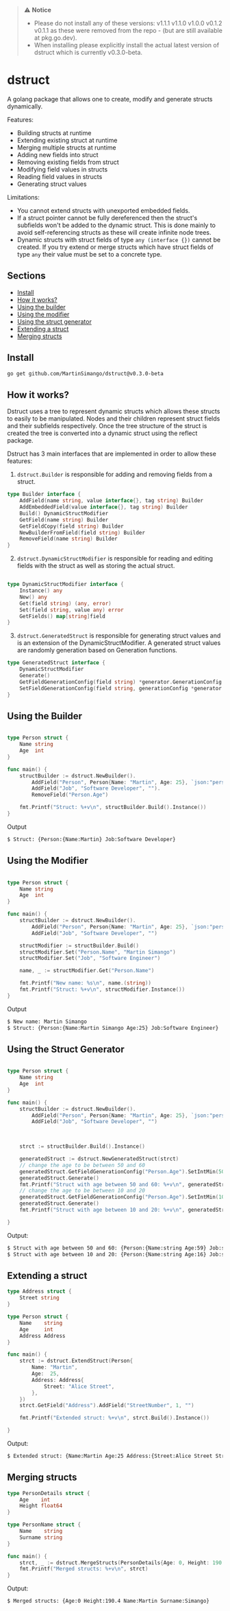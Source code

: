 > :warning: **Notice**
> * Please do not install any of these versions: v1.1.1 v1.1.0 v1.0.0 v0.1.2 v0.1.1 as these were removed from the repo - (but are still available at pkg.go.dev).
> * When installing please explicitly install the actual latest version of dstruct which is currently v0.3.0-beta.


# dstruct
A golang package that allows one to create, modify and generate structs dynamically. 

Features:
* Building structs at runtime
* Extending existing struct at runtime
* Merging multiple structs at runtime
* Adding new fields into struct
* Removing existing fields from struct
* Modifying field values in structs
* Reading field values in structs
* Generating struct values


Limitations:
* You cannot extend structs with unexported embedded fields.
* If a struct pointer cannot be fully dereferenced then the struct's subfields won't be added to the dynamic struct. This is done mainly to avoid self-referencing structs as these will create infinite node trees.
* Dynamic structs with struct fields of type `any (interface {})` cannot be created. If you try
extend or merge structs which have struct fields of type `any` their value must be set to a concrete type. 


## Sections
* [Install](https://github.com/MartinSimango/dstruct#install)
* [How it works?](https://github.com/MartinSimango/dstruct#how-it-works)
* [Using the builder](https://github.com/MartinSimango/dstruct#using-the-builder)
* [Using the modifier](https://github.com/MartinSimango/dstruct#using-the-modifier)
* [Using the struct generator](https://github.com/MartinSimango/dstruct#using-a-struct-generator)
* [Extending a struct](https://github.com/MartinSimango/dstruct#extending-a-struct)
* [Merging structs](https://github.com/MartinSimango/dstruct#merging-structs)




## Install

```sh
go get github.com/MartinSimango/dstruct@v0.3.0-beta
```

## How it works?

Dstruct uses a tree to represent dynamic structs which allows these structs to easily to be manipulated. Nodes and their children represent struct fields and their subfields respectively. Once the tree structure of the struct is created the tree is converted into a dynamic struct using the reflect package. 


Dstruct has 3 main interfaces that are implemented in order to allow these features: 

1. ```dstruct.Builder``` is responsible for adding and removing fields from a struct.

  ```go
  type Builder interface {
      AddField(name string, value interface{}, tag string) Builder
      AddEmbeddedField(value interface{}, tag string) Builder
      Build() DynamicStructModifier
      GetField(name string) Builder
      GetFieldCopy(field string) Builder
	  NewBuilderFromField(field string) Builder
      RemoveField(name string) Builder
  }
  ```

2. ```dstruct.DynamicStructModifier``` is responsible for reading and editing fields with the struct as well as storing the actual struct.

  ``` go

  type DynamicStructModifier interface {
      Instance() any
      New() any
      Get(field string) (any, error)
      Set(field string, value any) error
      GetFields() map[string]field
  }

  ```

3. ```dstruct.GeneratedStruct``` is responsible for generating struct values and is an extension of the DynamicStructModifier. A generated struct values
are randomly generation based on Generation functions.

```go
type GeneratedStruct interface {
    DynamicStructModifier
    Generate()
    GetFieldGenerationConfig(field string) *generator.GenerationConfig
    SetFieldGenerationConfig(field string, generationConfig *generator.GenerationConfig) error
}

```


## Using the Builder


```go

type Person struct {
	Name string
	Age  int
}

func main() {
	structBuilder := dstruct.NewBuilder().
		AddField("Person", Person{Name: "Martin", Age: 25}, `json:"person"`).
		AddField("Job", "Software Developer", "").
		RemoveField("Person.Age")

	fmt.Printf("Struct: %+v\n", structBuilder.Build().Instance())
}

```
Output
```sh
$ Struct: {Person:{Name:Martin} Job:Software Developer}
```

## Using the Modifier
```go

type Person struct {
	Name string
	Age  int
}

func main() {
	structBuilder := dstruct.NewBuilder().
		AddField("Person", Person{Name: "Martin", Age: 25}, `json:"person"`).
		AddField("Job", "Software Developer", "")

	structModifier := structBuilder.Build()
	structModifier.Set("Person.Name", "Martin Simango")
	structModifier.Set("Job", "Software Engineer")

	name, _ := structModifier.Get("Person.Name")

	fmt.Printf("New name: %s\n", name.(string))
	fmt.Printf("Struct: %+v\n", structModifier.Instance())
}

```
Output
```sh
$ New name: Martin Simango
$ Struct: {Person:{Name:Martin Simango Age:25} Job:Software Engineer}
```


## Using the Struct Generator

```go

type Person struct {
	Name string
	Age  int
}

func main() {
	structBuilder := dstruct.NewBuilder().
		AddField("Person", Person{Name: "Martin", Age: 25}, `json:"person"`).
		AddField("Job", "Software Developer", "")

		

	strct := structBuilder.Build().Instance()

	generatedStruct := dstruct.NewGeneratedStruct(strct)
	// change the age to be between 50 and 60
	generatedStruct.GetFieldGenerationConfig("Person.Age").SetIntMin(50).SetIntMax(60)
	generatedStruct.Generate()
	fmt.Printf("Struct with age between 50 and 60: %+v\n", generatedStruct.Instance())
	// change the age to be between 10 and 20
	generatedStruct.GetFieldGenerationConfig("Person.Age").SetIntMin(10).SetIntMax(20)
	generatedStruct.Generate()
	fmt.Printf("Struct with age between 10 and 20: %+v\n", generatedStruct.Instance())

}

```

Output:
```sh
$ Struct with age between 50 and 60: {Person:{Name:string Age:59} Job:string}
$ Struct with age between 10 and 20: {Person:{Name:string Age:16} Job:string}
```

## Extending a struct

```go
type Address struct {
	Street string
}

type Person struct {
	Name    string
	Age     int
	Address Address
}

func main() {
	strct := dstruct.ExtendStruct(Person{
		Name: "Martin",
		Age:  25,
		Address: Address{
			Street: "Alice Street",
		},
	})
	strct.GetField("Address").AddField("StreetNumber", 1, "")

	fmt.Printf("Extended struct: %+v\n", strct.Build().Instance())

}

```
Output:
```sh
$ Extended struct: {Name:Martin Age:25 Address:{Street:Alice Street StreetNumber:1}}
```

## Merging structs

```go
type PersonDetails struct {
	Age    int
	Height float64
}

type PersonName struct {
	Name    string
	Surname string
}

func main() {
	strct, _ := dstruct.MergeStructs(PersonDetails{Age: 0, Height: 190.4}, PersonName{Name: "Martin", Surname: "Simango"})
	fmt.Printf("Merged structs: %+v\n", strct)
}

```

Output:
```sh
$ Merged structs: {Age:0 Height:190.4 Name:Martin Surname:Simango}
```
